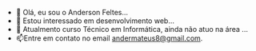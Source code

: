 - 👋 Olá, eu sou o Anderson Feltes...
- 👀 Estou interessado em desenvolvimento web...
- 🌱 Atualmento curso Técnico em Informática, ainda não atuo na área ...
- 📫Entre em contato no email andermateus8@gmail.com.
